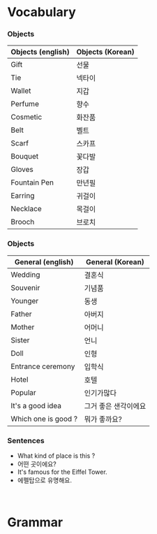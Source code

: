 # Vocabulary

### Objects

| Objects (english) | Objects (Korean) |
| ----------------- | ---------------- |
| Gift              | 선물             |
| Tie               | 넥타이           |
| Wallet            | 지갑             |
| Perfume           | 향수             |
| Cosmetic          | 화잔품           |
| Belt              | 벨트             |
| Scarf             | 스카프           |
| Bouquet           | 꽃다발           |
| Gloves            | 장갑             |
| Fountain Pen      | 만년필           |
| Earring           | 귀걸이           |
| Necklace          | 목걸이           |
| Brooch            | 브로치           |

### Objects

| General (english)   | General (Korean)     |
| ------------------- | -------------------- |
| Wedding             | 결혼식               |
| Souvenir            | 기념품               |
| Younger             | 동생                 |
| Father              | 아버지               |
| Mother              | 어머니               |
| Sister              | 언니                 |
| Doll                | 인형                 |
| Entrance ceremony   | 입학식               |
| Hotel               | 호텔                 |
| Popular             | 인기가많다           |
| It's a good idea    | 그거 좋은 샌각이에요 |
| Which one is good ? | 뭐가 좋까요?         |

### Sentences

- What kind of place is this ?
- 어떤 곳이에요?
- It's famous for the Eiffel Tower.
- 에펠탑으로 유명해요.

<br />

# Grammar
